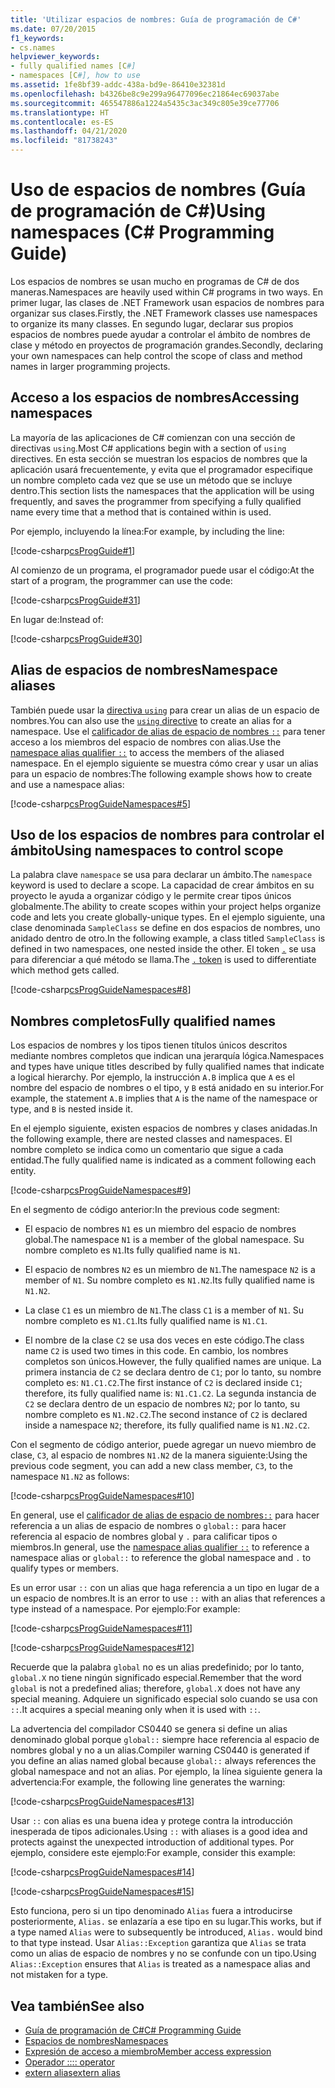 ```yaml
---
title: 'Utilizar espacios de nombres: Guía de programación de C#'
ms.date: 07/20/2015
f1_keywords:
- cs.names
helpviewer_keywords:
- fully qualified names [C#]
- namespaces [C#], how to use
ms.assetid: 1fe8bf39-addc-438a-bd9e-86410e32381d
ms.openlocfilehash: b4326be8c9e299a96477096ec21864ec69037abe
ms.sourcegitcommit: 465547886a1224a5435c3ac349c805e39ce77706
ms.translationtype: HT
ms.contentlocale: es-ES
ms.lasthandoff: 04/21/2020
ms.locfileid: "81738243"
---
```

# <a name="using-namespaces-c-programming-guide"></a><span data-ttu-id="44c85-102">Uso de espacios de nombres (Guía de programación de C#)</span><span class="sxs-lookup"><span data-stu-id="44c85-102">Using namespaces (C# Programming Guide)</span></span>

<span data-ttu-id="44c85-103">Los espacios de nombres se usan mucho en programas de C# de dos maneras.</span><span class="sxs-lookup"><span data-stu-id="44c85-103">Namespaces are heavily used within C# programs in two ways.</span></span> <span data-ttu-id="44c85-104">En primer lugar, las clases de .NET Framework usan espacios de nombres para organizar sus clases.</span><span class="sxs-lookup"><span data-stu-id="44c85-104">Firstly, the .NET Framework classes use namespaces to organize its many classes.</span></span> <span data-ttu-id="44c85-105">En segundo lugar, declarar sus propios espacios de nombres puede ayudar a controlar el ámbito de nombres de clase y método en proyectos de programación grandes.</span><span class="sxs-lookup"><span data-stu-id="44c85-105">Secondly, declaring your own namespaces can help control the scope of class and method names in larger programming projects.</span></span>  
  
## <a name="accessing-namespaces"></a><span data-ttu-id="44c85-106">Acceso a los espacios de nombres</span><span class="sxs-lookup"><span data-stu-id="44c85-106">Accessing namespaces</span></span>

 <span data-ttu-id="44c85-107">La mayoría de las aplicaciones de C# comienzan con una sección de directivas `using`.</span><span class="sxs-lookup"><span data-stu-id="44c85-107">Most C# applications begin with a section of `using` directives.</span></span> <span data-ttu-id="44c85-108">En esta sección se muestran los espacios de nombres que la aplicación usará frecuentemente, y evita que el programador especifique un nombre completo cada vez que se use un método que se incluye dentro.</span><span class="sxs-lookup"><span data-stu-id="44c85-108">This section lists the namespaces that the application will be using frequently, and saves the programmer from specifying a fully qualified name every time that a method that is contained within is used.</span></span>  
  
 <span data-ttu-id="44c85-109">Por ejemplo, incluyendo la línea:</span><span class="sxs-lookup"><span data-stu-id="44c85-109">For example, by including the line:</span></span>  
  
 [!code-csharp[csProgGuide#1](~/samples/snippets/csharp/VS_Snippets_VBCSharp/csProgGuide/CS/using.cs#1)]  
  
 <span data-ttu-id="44c85-110">Al comienzo de un programa, el programador puede usar el código:</span><span class="sxs-lookup"><span data-stu-id="44c85-110">At the start of a program, the programmer can use the code:</span></span>  
  
 [!code-csharp[csProgGuide#31](~/samples/snippets/csharp/VS_Snippets_VBCSharp/csProgGuide/CS/progGuide.cs#31)]  
  
 <span data-ttu-id="44c85-111">En lugar de:</span><span class="sxs-lookup"><span data-stu-id="44c85-111">Instead of:</span></span>  
  
 [!code-csharp[csProgGuide#30](~/samples/snippets/csharp/VS_Snippets_VBCSharp/csProgGuide/CS/progGuide.cs#30)]  
  
## <a name="namespace-aliases"></a><span data-ttu-id="44c85-112">Alias de espacios de nombres</span><span class="sxs-lookup"><span data-stu-id="44c85-112">Namespace aliases</span></span>

 <span data-ttu-id="44c85-113">También puede usar la [directiva `using`](../../language-reference/keywords/using-directive.md) para crear un alias de un espacio de nombres.</span><span class="sxs-lookup"><span data-stu-id="44c85-113">You can also use the [`using` directive](../../language-reference/keywords/using-directive.md) to create an alias for a namespace.</span></span> <span data-ttu-id="44c85-114">Use el [calificador de alias de espacio de nombres `::`](../../language-reference/operators/namespace-alias-qualifier.md) para tener acceso a los miembros del espacio de nombres con alias.</span><span class="sxs-lookup"><span data-stu-id="44c85-114">Use the [namespace alias qualifier `::`](../../language-reference/operators/namespace-alias-qualifier.md) to access the members of the aliased namespace.</span></span> <span data-ttu-id="44c85-115">En el ejemplo siguiente se muestra cómo crear y usar un alias para un espacio de nombres:</span><span class="sxs-lookup"><span data-stu-id="44c85-115">The following example shows how to create and use a namespace alias:</span></span>
  
[!code-csharp[csProgGuideNamespaces#5](~/samples/snippets/csharp/VS_Snippets_VBCSharp/csProgGuideNamespaces/CS/Namespaces.cs#5)]
  
## <a name="using-namespaces-to-control-scope"></a><span data-ttu-id="44c85-116">Uso de los espacios de nombres para controlar el ámbito</span><span class="sxs-lookup"><span data-stu-id="44c85-116">Using namespaces to control scope</span></span>

 <span data-ttu-id="44c85-117">La palabra clave `namespace` se usa para declarar un ámbito.</span><span class="sxs-lookup"><span data-stu-id="44c85-117">The `namespace` keyword is used to declare a scope.</span></span> <span data-ttu-id="44c85-118">La capacidad de crear ámbitos en su proyecto le ayuda a organizar código y le permite crear tipos únicos globalmente.</span><span class="sxs-lookup"><span data-stu-id="44c85-118">The ability to create scopes within your project helps organize code and lets you create globally-unique types.</span></span> <span data-ttu-id="44c85-119">En el ejemplo siguiente, una clase denominada `SampleClass` se define en dos espacios de nombres, uno anidado dentro de otro.</span><span class="sxs-lookup"><span data-stu-id="44c85-119">In the following example, a class titled `SampleClass` is defined in two namespaces, one nested inside the other.</span></span> <span data-ttu-id="44c85-120">El token [`.`](../../language-reference/operators/member-access-operators.md#member-access-expression-) se usa para diferenciar a qué método se llama.</span><span class="sxs-lookup"><span data-stu-id="44c85-120">The [`.` token](../../language-reference/operators/member-access-operators.md#member-access-expression-) is used to differentiate which method gets called.</span></span>  
  
 [!code-csharp[csProgGuideNamespaces#8](~/samples/snippets/csharp/VS_Snippets_VBCSharp/csProgGuideNamespaces/CS/Namespaces.cs#8)]  
  
## <a name="fully-qualified-names"></a><span data-ttu-id="44c85-121">Nombres completos</span><span class="sxs-lookup"><span data-stu-id="44c85-121">Fully qualified names</span></span>

 <span data-ttu-id="44c85-122">Los espacios de nombres y los tipos tienen títulos únicos descritos mediante nombres completos que indican una jerarquía lógica.</span><span class="sxs-lookup"><span data-stu-id="44c85-122">Namespaces and types have unique titles described by fully qualified names that indicate a logical hierarchy.</span></span> <span data-ttu-id="44c85-123">Por ejemplo, la instrucción `A.B` implica que `A` es el nombre del espacio de nombres o el tipo, y `B` está anidado en su interior.</span><span class="sxs-lookup"><span data-stu-id="44c85-123">For example, the statement `A.B` implies that `A` is the name of the namespace or type, and `B` is nested inside it.</span></span>  
  
 <span data-ttu-id="44c85-124">En el ejemplo siguiente, existen espacios de nombres y clases anidadas.</span><span class="sxs-lookup"><span data-stu-id="44c85-124">In the following example, there are nested classes and namespaces.</span></span> <span data-ttu-id="44c85-125">El nombre completo se indica como un comentario que sigue a cada entidad.</span><span class="sxs-lookup"><span data-stu-id="44c85-125">The fully qualified name is indicated as a comment following each entity.</span></span>  
  
 [!code-csharp[csProgGuideNamespaces#9](~/samples/snippets/csharp/VS_Snippets_VBCSharp/csProgGuideNamespaces/CS/Namespaces.cs#9)]  
  
 <span data-ttu-id="44c85-126">En el segmento de código anterior:</span><span class="sxs-lookup"><span data-stu-id="44c85-126">In the previous code segment:</span></span>  
  
- <span data-ttu-id="44c85-127">El espacio de nombres `N1` es un miembro del espacio de nombres global.</span><span class="sxs-lookup"><span data-stu-id="44c85-127">The namespace `N1` is a member of the global namespace.</span></span> <span data-ttu-id="44c85-128">Su nombre completo es `N1`.</span><span class="sxs-lookup"><span data-stu-id="44c85-128">Its fully qualified name is `N1`.</span></span>  
  
- <span data-ttu-id="44c85-129">El espacio de nombres `N2` es un miembro de `N1`.</span><span class="sxs-lookup"><span data-stu-id="44c85-129">The namespace `N2` is a member of `N1`.</span></span> <span data-ttu-id="44c85-130">Su nombre completo es `N1.N2`.</span><span class="sxs-lookup"><span data-stu-id="44c85-130">Its fully qualified name is `N1.N2`.</span></span>  
  
- <span data-ttu-id="44c85-131">La clase `C1` es un miembro de `N1`.</span><span class="sxs-lookup"><span data-stu-id="44c85-131">The class `C1` is a member of `N1`.</span></span> <span data-ttu-id="44c85-132">Su nombre completo es `N1.C1`.</span><span class="sxs-lookup"><span data-stu-id="44c85-132">Its fully qualified name is `N1.C1`.</span></span>  
  
- <span data-ttu-id="44c85-133">El nombre de la clase `C2` se usa dos veces en este código.</span><span class="sxs-lookup"><span data-stu-id="44c85-133">The class name `C2` is used two times in this code.</span></span> <span data-ttu-id="44c85-134">En cambio, los nombres completos son únicos.</span><span class="sxs-lookup"><span data-stu-id="44c85-134">However, the fully qualified names are unique.</span></span> <span data-ttu-id="44c85-135">La primera instancia de `C2` se declara dentro de `C1`; por lo tanto, su nombre completo es: `N1.C1.C2`.</span><span class="sxs-lookup"><span data-stu-id="44c85-135">The first instance of `C2` is declared inside `C1`; therefore, its fully qualified name is: `N1.C1.C2`.</span></span> <span data-ttu-id="44c85-136">La segunda instancia de `C2` se declara dentro de un espacio de nombres `N2`; por lo tanto, su nombre completo es `N1.N2.C2`.</span><span class="sxs-lookup"><span data-stu-id="44c85-136">The second instance of `C2` is declared inside a namespace `N2`; therefore, its fully qualified name is `N1.N2.C2`.</span></span>  
  
 <span data-ttu-id="44c85-137">Con el segmento de código anterior, puede agregar un nuevo miembro de clase, `C3`, al espacio de nombres `N1.N2` de la manera siguiente:</span><span class="sxs-lookup"><span data-stu-id="44c85-137">Using the previous code segment, you can add a new class member, `C3`, to the namespace `N1.N2` as follows:</span></span>  
  
 [!code-csharp[csProgGuideNamespaces#10](~/samples/snippets/csharp/VS_Snippets_VBCSharp/csProgGuideNamespaces/CS/Namespaces.cs#10)]  
  
 <span data-ttu-id="44c85-138">En general, use el [calificador de alias de espacio de nombres`::`](../../language-reference/operators/namespace-alias-qualifier.md) para hacer referencia a un alias de espacio de nombres o `global::` para hacer referencia al espacio de nombres global y `.` para calificar tipos o miembros.</span><span class="sxs-lookup"><span data-stu-id="44c85-138">In general, use the [namespace alias qualifier `::`](../../language-reference/operators/namespace-alias-qualifier.md) to reference a namespace alias or `global::` to reference the global namespace and `.` to qualify types or members.</span></span>  
  
 <span data-ttu-id="44c85-139">Es un error usar `::` con un alias que haga referencia a un tipo en lugar de a un espacio de nombres.</span><span class="sxs-lookup"><span data-stu-id="44c85-139">It is an error to use `::` with an alias that references a type instead of a namespace.</span></span> <span data-ttu-id="44c85-140">Por ejemplo:</span><span class="sxs-lookup"><span data-stu-id="44c85-140">For example:</span></span>  
  
 [!code-csharp[csProgGuideNamespaces#11](~/samples/snippets/csharp/VS_Snippets_VBCSharp/csProgGuideNamespaces/CS/Namespaces2.cs#11)]  
  
 [!code-csharp[csProgGuideNamespaces#12](~/samples/snippets/csharp/VS_Snippets_VBCSharp/csProgGuideNamespaces/CS/Namespaces2.cs#12)]  
  
 <span data-ttu-id="44c85-141">Recuerde que la palabra `global` no es un alias predefinido; por lo tanto, `global.X` no tiene ningún significado especial.</span><span class="sxs-lookup"><span data-stu-id="44c85-141">Remember that the word `global` is not a predefined alias; therefore, `global.X` does not have any special meaning.</span></span> <span data-ttu-id="44c85-142">Adquiere un significado especial solo cuando se usa con `::`.</span><span class="sxs-lookup"><span data-stu-id="44c85-142">It acquires a special meaning only when it is used with `::`.</span></span>  
  
 <span data-ttu-id="44c85-143">La advertencia del compilador CS0440 se genera si define un alias denominado global porque `global::` siempre hace referencia al espacio de nombres global y no a un alias.</span><span class="sxs-lookup"><span data-stu-id="44c85-143">Compiler warning CS0440 is generated if you define an alias named global because `global::` always references the global namespace and not an alias.</span></span> <span data-ttu-id="44c85-144">Por ejemplo, la línea siguiente genera la advertencia:</span><span class="sxs-lookup"><span data-stu-id="44c85-144">For example, the following line generates the warning:</span></span>  
  
 [!code-csharp[csProgGuideNamespaces#13](~/samples/snippets/csharp/VS_Snippets_VBCSharp/csProgGuideNamespaces/CS/Namespaces2.cs#13)]  
  
 <span data-ttu-id="44c85-145">Usar `::` con alias es una buena idea y protege contra la introducción inesperada de tipos adicionales.</span><span class="sxs-lookup"><span data-stu-id="44c85-145">Using `::` with aliases is a good idea and protects against the unexpected introduction of additional types.</span></span> <span data-ttu-id="44c85-146">Por ejemplo, considere este ejemplo:</span><span class="sxs-lookup"><span data-stu-id="44c85-146">For example, consider this example:</span></span>  
  
 [!code-csharp[csProgGuideNamespaces#14](~/samples/snippets/csharp/VS_Snippets_VBCSharp/csProgGuideNamespaces/CS/Namespaces.cs#14)]  
  
 [!code-csharp[csProgGuideNamespaces#15](~/samples/snippets/csharp/VS_Snippets_VBCSharp/csProgGuideNamespaces/CS/Namespaces.cs#15)]  
  
 <span data-ttu-id="44c85-147">Esto funciona, pero si un tipo denominado `Alias` fuera a introducirse posteriormente, `Alias.` se enlazaría a ese tipo en su lugar.</span><span class="sxs-lookup"><span data-stu-id="44c85-147">This works, but if a type named `Alias` were to subsequently be introduced, `Alias.` would bind to that type instead.</span></span> <span data-ttu-id="44c85-148">Usar `Alias::Exception` garantiza que `Alias` se trata como un alias de espacio de nombres y no se confunde con un tipo.</span><span class="sxs-lookup"><span data-stu-id="44c85-148">Using `Alias::Exception` ensures that `Alias` is treated as a namespace alias and not mistaken for a type.</span></span>  

## <a name="see-also"></a><span data-ttu-id="44c85-149">Vea también</span><span class="sxs-lookup"><span data-stu-id="44c85-149">See also</span></span>

- [<span data-ttu-id="44c85-150">Guía de programación de C#</span><span class="sxs-lookup"><span data-stu-id="44c85-150">C# Programming Guide</span></span>](../index.md)
- [<span data-ttu-id="44c85-151">Espacios de nombres</span><span class="sxs-lookup"><span data-stu-id="44c85-151">Namespaces</span></span>](./index.md)
- [<span data-ttu-id="44c85-152">Expresión de acceso a miembro</span><span class="sxs-lookup"><span data-stu-id="44c85-152">Member access expression</span></span>](../../language-reference/operators/member-access-operators.md#member-access-expression-)
- [<span data-ttu-id="44c85-153">Operador ::</span><span class="sxs-lookup"><span data-stu-id="44c85-153">:: operator</span></span>](../../language-reference/operators/namespace-alias-qualifier.md)
- [<span data-ttu-id="44c85-154">extern alias</span><span class="sxs-lookup"><span data-stu-id="44c85-154">extern alias</span></span>](../../language-reference/keywords/extern-alias.md)
